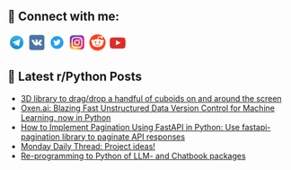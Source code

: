 ## 🔎 Connect with me:
[<img src="https://github.com/bullbesh/bullbesh/blob/main/images/Telegram.png" width="32" height="32" />](https://t.me/bullbesh)
[<img src="https://github.com/bullbesh/bullbesh/blob/main/images/VK.png" width="32" height="32" />](https://vk.com/bullbesh)
[<img src="https://github.com/bullbesh/bullbesh/blob/main/images/Twitter.png" width="32" height="32" />](https://twitter.com/bullbesh1)
[<img src="https://github.com/bullbesh/bullbesh/blob/main/images/Instagram.png" width="32" height="32" />](https://www.instagram.com/bullbesh)
[<img src="https://github.com/bullbesh/bullbesh/blob/main/images/Reddit.png" width="32" height="32" />](https://www.reddit.com/user/bullbesh)
[<img src="https://github.com/bullbesh/bullbesh/blob/main/images/YouTube.png" width="32" height="32" />](https://www.youtube.com/channel/UCtfjRs6uzgq5mfm8S06WTcg)

## 📕 Latest r/Python Posts
<!-- BLOG-POST-LIST:START -->
- [3D library to drag/drop a handful of cuboids on and around the screen](https://www.reddit.com/r/Python/comments/1791jru/3d_library_to_dragdrop_a_handful_of_cuboids_on/)
- [Oxen.ai: Blazing Fast Unstructured Data Version Control for Machine Learning, now in Python](https://www.reddit.com/r/Python/comments/178u8g8/oxenai_blazing_fast_unstructured_data_version/)
- [How to Implement Pagination Using FastAPI in Python: Use fastapi-pagination library to paginate API responses](https://www.reddit.com/r/Python/comments/178twmz/how_to_implement_pagination_using_fastapi_in/)
- [Monday Daily Thread: Project ideas!](https://www.reddit.com/r/Python/comments/178ssdt/monday_daily_thread_project_ideas/)
- [Re-programming to Python of LLM- and Chatbook packages](https://www.reddit.com/r/Python/comments/178q8k2/reprogramming_to_python_of_llm_and_chatbook/)
<!-- BLOG-POST-LIST:END -->
